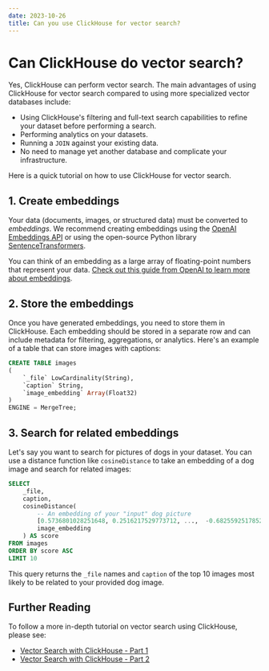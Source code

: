 ```yaml
---
date: 2023-10-26
title: Can you use ClickHouse for vector search?
---
```


# Can ClickHouse do vector search?

Yes, ClickHouse can perform vector search. The main advantages of using ClickHouse for vector search compared to using more specialized vector databases include:

- Using ClickHouse's filtering and full-text search capabilities to refine your dataset before performing a search.
- Performing analytics on your datasets.
- Running a `JOIN` against your existing data.
- No need to manage yet another database and complicate your infrastructure.

Here is a quick tutorial on how to use ClickHouse for vector search.

## 1. Create embeddings

Your data (documents, images, or structured data) must be converted to _embeddings_. We recommend creating embeddings using the [OpenAI Embeddings API](https://platform.openai.com/docs/api-reference/embeddings) or using the open-source Python library [SentenceTransformers](https://www.sbert.net/).

You can think of an embedding as a large array of floating-point numbers that represent your data. [Check out this guide from OpenAI to learn more about embeddings](https://platform.openai.com/docs/guides/embeddings/what-are-embeddings).

## 2. Store the embeddings

Once you have generated embeddings, you need to store them in ClickHouse. Each embedding should be stored in a separate row and can include metadata for filtering, aggregations, or analytics. Here's an example of a table that can store images with captions:

```sql
CREATE TABLE images
(
	`_file` LowCardinality(String),
	`caption` String,
	`image_embedding` Array(Float32)
)
ENGINE = MergeTree;
```

## 3. Search for related embeddings

Let's say you want to search for pictures of dogs in your dataset. You can use a distance function like `cosineDistance` to take an embedding of a dog image and search for related images:

```sql
SELECT
    _file,
	caption,
	cosineDistance(
        -- An embedding of your "input" dog picture
        [0.5736801028251648, 0.2516217529773712, ...,  -0.6825592517852783],
        image_embedding
    ) AS score
FROM images
ORDER BY score ASC
LIMIT 10
```

This query returns the `_file` names and `caption` of the top 10 images most likely to be related to your provided dog image.

## Further Reading

To follow a more in-depth tutorial on vector search using ClickHouse, please see:

- [Vector Search with ClickHouse - Part 1
  ](https://clickhouse.com/blog/vector-search-clickhouse-p1)
- [Vector Search with ClickHouse - Part 2
  ](https://clickhouse.com/blog/vector-search-clickhouse-p2)
